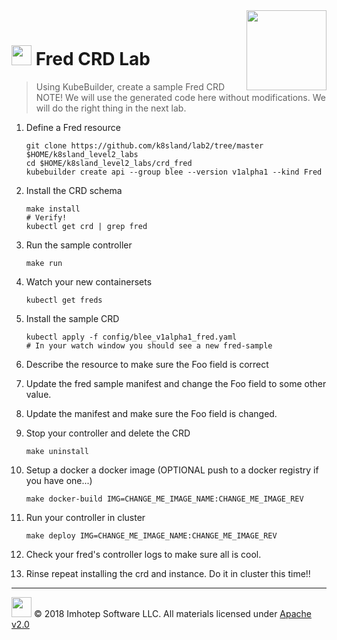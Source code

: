 <img src="../assets/k8sland.png" align="right" width="128" height="auto"/>

<br/>

# <img src="../assets/lab.png" width="32" height="auto"/> Fred CRD Lab

> Using KubeBuilder, create a sample Fred CRD
> NOTE! We will use the generated code here without modifications. We will do
> the right thing in the next lab.

1. Define a Fred resource

    ```shell
    git clone https://github.com/k8sland/lab2/tree/master $HOME/k8sland_level2_labs
    cd $HOME/k8sland_level2_labs/crd_fred
    kubebuilder create api --group blee --version v1alpha1 --kind Fred
    ```

2. Install the CRD schema

    ```shell
    make install
    # Verify!
    kubectl get crd | grep fred
    ```

3. Run the sample controller

    ```shell
    make run
    ```

4. Watch your new containersets

    ```shell
    kubectl get freds
    ```

5. Install the sample CRD

   ```shell
   kubectl apply -f config/blee_v1alpha1_fred.yaml
   # In your watch window you should see a new fred-sample
   ```

6. Describe the resource to make sure the Foo field is correct

7. Update the fred sample manifest and change the Foo field to some other value.

8. Update the manifest and make sure the Foo field is changed.

9. Stop your controller and delete the CRD

   ```shell
   make uninstall
   ```

10. Setup a docker a docker image (OPTIONAL push to a docker registry if you have one...)

    ```shell
    make docker-build IMG=CHANGE_ME_IMAGE_NAME:CHANGE_ME_IMAGE_REV
    ```

11. Run your controller in cluster

    ```shell
    make deploy IMG=CHANGE_ME_IMAGE_NAME:CHANGE_ME_IMAGE_REV
    ```

12. Check your fred's controller logs to make sure all is cool.

13. Rinse repeat installing the crd and instance. Do it in cluster this time!!

---
<img src="../assets/imhotep_logo.png" width="32" height="auto"/> © 2018 Imhotep Software LLC.
All materials licensed under [Apache v2.0](http://www.apache.org/licenses/LICENSE-2.0)